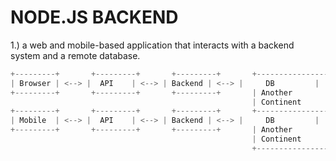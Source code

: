 # NODE.JS BACKEND
1.) a web and mobile-based application that interacts with a backend system and a remote database.
```node.js
+---------+       +---------+       +---------+       +----------------+
| Browser | <--> |  API    | <--> | Backend | <--> |     DB         |
+---------+       +---------+       +---------+       | Another       |
                                                      | Continent     |
+---------+       +---------+       +---------+       +----------------+
| Mobile  | <--> |  API    | <--> | Backend | <--> |     DB         |
+---------+       +---------+       +---------+       | Another       |
                                                      | Continent     |
                                                      +----------------+
```


